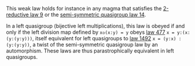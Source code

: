 This weak law holds for instance in any magma that satisfies the [2-reductive law 9](https://teorth.github.io/equational_theories/implications/?9) or the [semi-symmetric quasigroup law 14](https://teorth.github.io/equational_theories/implications/?14).

In a left quasigroup (bijective left multiplications), this law is obeyed if and only if the left division map defined by `x◇(x:y) = y` obeys [law 477](https://teorth.github.io/equational_theories/implications/?477) `x = y:(x:(y:(y:y)))`, itself equivalent for left quasigroups to [law 1492](https://teorth.github.io/equational_theories/implications/?1492) `x = (y:x) : (y:(y:y))`, a twist of the semi-symmetric quasigroup law by an automorphism.  These laws are thus parastrophically equivalent in left quasigroups.
